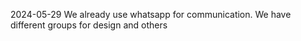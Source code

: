 2024-05-29
We already use whatsapp for communication.
We have different groups for design and others